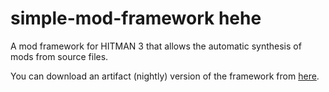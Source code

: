 # simple-mod-framework hehe
A mod framework for HITMAN 3 that allows the automatic synthesis of mods from source files.

You can download an artifact (nightly) version of the framework from [here](https://nightly.link/atampy25/simple-mod-framework/workflows/artifact/main/Output.zip).
